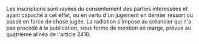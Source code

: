 Les inscriptions sont rayées du consentement des parties intéressées et ayant capacité à cet effet, ou en vertu d'un jugement en dernier ressort ou passé en force de chose jugée. La radiation s'impose au créancier qui n'a pas procédé à la publication, sous forme de mention en marge, prévue au quatrième alinéa de l'article 2416.
